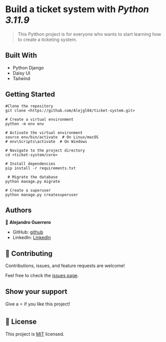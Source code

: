# Build a ticket system with *Python 3.11.9*

> This Pytthon project is for everyone who wants to start learning how to create a ticketing system.

## Built With

- Python Django 
- Daisy UI
- Tailwind

## Getting Started

    #Clone the repository
    git clone <https://github.com/Alejgl04/ticket-system.git>

    # Create a virtual environment
    python -m env env

    # Activate the virtual environment
    source env/bin/activate  # On Linux/macOS
    # env\Scripts\activate  # On Windows

    # Navigate to the project directory
    cd <ticket-system/core>

    # Install dependencies
    pip install -r requirements.txt

     # Migrate the database
    python manage.py migrate

    # Create a superuser
    python manage.py createsuperuser

## Authors

👤 **Alejandro Guerrero**

- GitHub: [github](https://github.com/Alejgl04)
- LinkedIn: [LinkedIn](https://www.linkedin.com/in/alejandro-guerrero-75479a152/)

## 🤝 Contributing

Contributions, issues, and feature requests are welcome!

Feel free to check the [issues page](issues/).

## Show your support

Give a ⭐️ if you like this project!

## 📝 License

This project is [MIT](lic.url) licensed.
